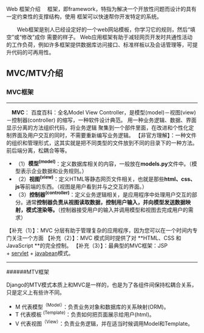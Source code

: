 Web 框架介绍
　框架，即framework，特指为解决一个开放性问题而设计的具有一定约束性的支撑结构，使用 框架可以快速帮你开发特定的系统。
 
　　Web框架是别人已经设定好的一个web网站模板，你学习它的规则，然后“填空”或“修改”成你 需要的样子。
Web应用框架有助于减轻网页开发时共通性活动的工作负荷，例如许多框架提供数据库访问接口、标准样板以及会话管理等，可提升代码的可再用性。

MVC/MTV介绍
---
### MVC框架
---
　**MVC**：
百度百科：全名Model View Controller，是模型(model)－视图(view)－控制器(controller) 的缩写，一种软件设计典范。
用一种业务逻辑、数据、界面显示分离的方法组织代码，将业务逻辑 聚集到一个部件里面，在改进和个性化定制界面及用户交互的同时，不需要重新编写业务逻辑。
【非官方理解】：一种文件的组织和管理形式，这其实就是把不同类型的文件放到不同的目录下的一种方法。前后端分离，松耦合等等。　
- （1）**模型<sup>(model)</sup>**：定义数据库相关的内容，一般放在**models.py**文件中。（模型表示企业数据和业务规则。）
- （2）**视图<sup>(view)</sup>**：定义HTML等静态网页文件相关，也就是那些**html、css、js**等前端的东西。（视图是用户看到并与之交互的界面。）
- （3）**控制器<sup>(controller)</sup>**：定义业务逻辑相关，是应用程序中处理用户交互的部分。通常**控制器负责从视图读取数据，控制用户输入，并向模型发送数据映射，模式渲染等。**（控制器接受用户的输入并调用模型和视图去完成用户的需求）

【补充（1）】：MVC 分层有助于管理复杂的应用程序，因为您可以在一个时间内专门关注一个方面
【补充（2）】：MVC 模式同时提供了对 **HTML、CSS 和 JavaScript **的完全控制。
【补充（3）】：最典型的MVC框架：JSP + [servlet](https://baike.baidu.com/item/servlet) + [javabean](https://baike.baidu.com/item/javabean)模式。

---

######MTV框架

Django的MTV模式本质上和MVC是一样的，也是为了各组件间保持松耦合关系，只是定义上有些许不同。

- M 代表模型<sup>（Model）</sup>：负责业务对象和数据库的关系映射(ORM)。
- T 代表模板 <sup>(Template)</sup>：负责如何把页面展示给用户(html)。
- V 代表视图<sup>（View）</sup>：负责业务逻辑，并在适当时候调用Model和Template。



